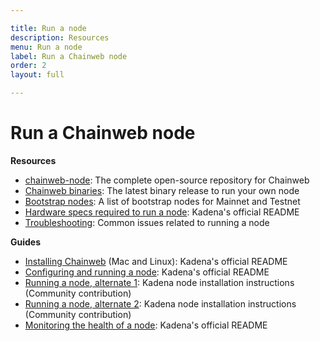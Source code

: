 ```yaml
---

title: Run a node
description: Resources
menu: Run a node
label: Run a Chainweb node
order: 2
layout: full

---
```


# Run a Chainweb node

**Resources**

*   [chainweb-node](https://github.com/kadena-io/chainweb-node): The complete
    open-source repository for Chainweb
*   [Chainweb binaries](https://github.com/kadena-io/chainweb-node/releases): The
    latest binary release to run your own node
*   [Bootstrap nodes](https://github.com/kadena-io/chainweb-node#bootstrap-nodes):
    A list of bootstrap nodes for Mainnet and Testnet
*   [Hardware specs required to run a node](https://github.com/kadena-io/chainweb-node#installing-chainweb-node):
    Kadena's official README
*   [Troubleshooting](/contribute/node): Common issues related to running a node

**Guides**

*   [Installing Chainweb](https://github.com/kadena-io/chainweb-node#installing-chainweb)
    (Mac and Linux): Kadena's official README
*   [Configuring and running a node](https://github.com/kadena-io/chainweb-node#configuration):
    Kadena's official README
*   [Running a node, alternate 1](https://github.com/kadena-community/node-setup):
    Kadena node installation instructions (Community contribution)
*   [Running a node, alternate 2](https://medium.com/kadenacoin/how-to-operate-a-kadena-node-kda-7844622ed5b4):
    Kadena node installation instructions (Community contribution)
*   [Monitoring the health of a node](https://github.com/kadena-io/chainweb-node#monitoring-the-health-of-a-chainweb-node):
    Kadena's official README

    